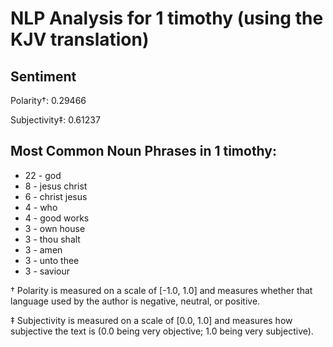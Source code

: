 # NLP Analysis for 1 timothy (using the KJV translation)

## Sentiment

Polarity†: 0.29466

Subjectivity‡: 0.61237

## Most Common Noun Phrases in 1 timothy:

 * 22	-  god
 * 8	-  jesus christ
 * 6	-  christ jesus
 * 4	-  who
 * 4	-  good works
 * 3	-  own house
 * 3	-  thou shalt
 * 3	-  amen
 * 3	-  unto thee
 * 3	-  saviour


† Polarity is measured on a scale of [-1.0, 1.0] and measures whether that language used by the author is negative, neutral, or positive.

‡ Subjectivity is measured on a scale of [0.0, 1.0] and measures how subjective the text is (0.0 being very objective; 1.0 being very subjective).